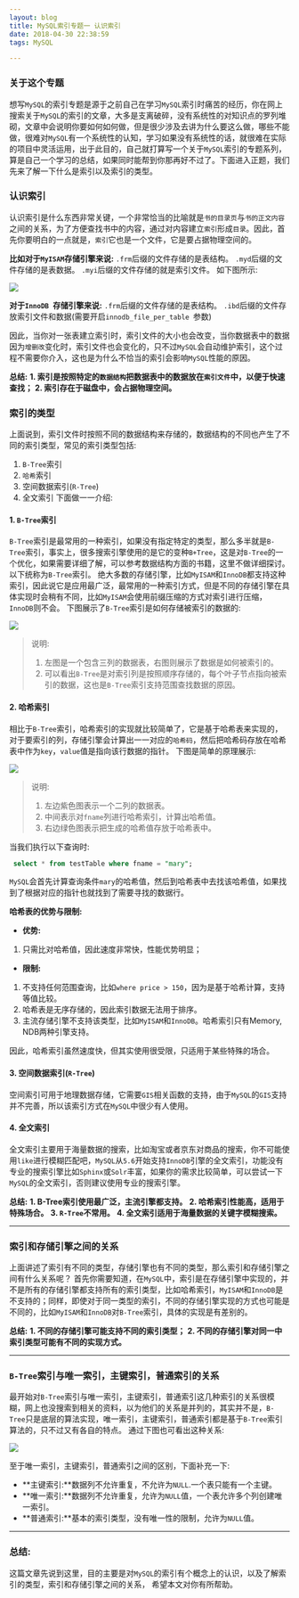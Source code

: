```yaml
---
layout: blog
title: MySQL索引专题一 认识索引
date: 2018-04-30 22:38:59
tags: MySQL

---
```


### 关于这个专题
想写`MySQL`的索引专题是源于之前自己在学习`MySQL`索引时痛苦的经历，你在网上搜索关于`MySQL`的索引的文章，大多是支离破碎，没有系统性的对知识点的罗列堆砌，文章中会说明你要如何如何做，但是很少涉及去讲为什么要这么做，哪些不能做，很难对`MySQL`有一个系统性的认知，学习如果没有系统性的话，就很难在实际的项目中灵活运用，出于此目的，自己就打算写一个关于`MySQL`索引的专题系列，算是自己一个学习的总结，如果同时能帮到你那再好不过了。下面进入正题，我们先来了解一下什么是索引以及索引的类型。

<!--more-->

### 认识索引
认识索引是什么东西非常关键，一个非常恰当的比喻就是`书的目录页`与`书的正文内容`之间的关系，为了方便查找书中的内容，通过对内容建立`索引`形成`目录`。因此，首先你要明白的一点就是，`索引`它也是一个文件，它是要占据物理空间的。

**比如对于`MyISAM`存储引擎来说:**
`.frm`后缀的文件存储的是表结构。
`.myd`后缀的文件存储的是表数据。
`.myi`后缀的文件存储的就是索引文件。
如下图所示:

![](http://oplb4mp85.bkt.clouddn.com/2017-07-19%2021-40-43.jpg)

**对于`InnoDB `存储引擎来说:**
`.frm`后缀的文件存储的是表结构。
`.ibd`后缀的文件存放索引文件和数据(需要开启`innodb_file_per_table `参数)





因此，当你对一张表建立索引时，索引文件的大小也会改变，当你数据表中的数据因为`增删改`变化时，索引文件也会变化的，只不过`MySQL`会自动维护索引，这个过程不需要你介入，这也是为什么不恰当的索引会影响`MySQL`性能的原因。

**总结:**
**1. 索引是按照特定的`数据结构`把数据表中的数据放在`索引文件`中，以便于快速查找；**
**2. 索引存在于磁盘中，会占据物理空间。**

### 索引的类型
上面说到，索引文件时按照不同的数据结构来存储的，数据结构的不同也产生了不同的索引类型，常见的索引类型包括:
1. `B-Tree`索引
2. `哈希`索引
3. 空间数据索引(`R-Tree`)
4. 全文索引
下面做一一介绍:

#### 1.  `B-Tree`索引
`B-Tree`索引是最常用的一种索引，如果没有指定特定的类型，那么多半就是`B-Tree`索引，事实上，很多搜索引擎使用的是它的变种`B+Tree`，这是对`B-Tree`的一个优化，如果需要详细了解，可以参考数据结构方面的书籍，这里不做详细探讨。以下统称为`B-Tree`索引。
绝大多数的存储引擎，比如`MyISAM`和`InnoDB`都支持这种索引，因此说它是应用最广泛，最常用的一种索引方式，但是不同的存储引擎在具体实现时会稍有不同，比如`MyISAM`会使用前缀压缩的方式对索引进行压缩，`InnoDB`则不会。
下图展示了`B-Tree`索引是如何存储被索引的数据的:

![](http://oplb4mp85.bkt.clouddn.com/2017-07-19%2022-51-03.jpg)

> 说明:
>1. 左图是一个包含三列的数据表，右图则展示了数据是如何被索引的。
>2. 可以看出`B-Tree`是对索引列是按照顺序存储的，每个叶子节点指向被索引的数据，这也是`B-Tree`索引支持范围查找数据的原因。

#### 2. 哈希索引
相比于`B-Tree`索引，哈希索引的实现就比较简单了，它是基于哈希表来实现的，对于要索引的列，存储引擎会计算出一一对应的`哈希码`，然后把哈希码存放在哈希表中作为`key`，`value`值是指向该行数据的指针。
下图是简单的原理展示:

![](http://oplb4mp85.bkt.clouddn.com/2017-07-19%2023-18-57.jpg)

> 说明:
> 1. 左边紫色图表示一个二列的数据表。
> 2. 中间表示对`fname`列进行哈希索引，计算出哈希值。
> 3. 右边绿色图表示把生成的哈希值存放于哈希表中。

当我们执行以下查询时:
```sql
 select * from testTable where fname = "mary";
```
`MySQL`会首先计算查询条件`mary`的哈希值，然后到哈希表中去找该哈希值，如果找到了根据对应的指针也就找到了需要寻找的数据行。

**哈希表的优势与限制:**
- **优势:**
 1. 只需比对哈希值，因此速度非常快，性能优势明显；

- **限制:**
 1. 不支持任何范围查询，比如`where price > 150`，因为是基于哈希计算，支持等值比较。
 2. 哈希表是无序存储的，因此索引数据无法用于排序。
 3. 主流存储引擎不支持该类型，比如`MyISAM`和`InnoDB`。哈希索引只有Memory, NDB两种引擎支持。

因此，哈希索引虽然速度快，但其实使用很受限，只适用于某些特殊的场合。

#### 3. 空间数据索引(`R-Tree`)
空间索引可用于地理数据存储，它需要`GIS`相关函数的支持，由于`MySQL`的`GIS`支持并不完善，所以该索引方式在`MySQL`中很少有人使用。

#### 4. 全文索引
全文索引主要用于海量数据的搜索，比如淘宝或者京东对商品的搜索，你不可能使用`like`进行模糊匹配吧，`MySQL`从`5.6`开始支持`InnoDB`引擎的全文索引，功能没有专业的搜索引擎比如`Sphinx`或`Solr`丰富，如果你的需求比较简单，可以尝试一下`MySQL`的全文索引，否则建议使用专业的搜索引擎。


**总结:**
**1. B-Tree索引使用最广泛，主流引擎都支持。**
**2. 哈希索引性能高，适用于特殊场合。**
**3. `R-Tree`不常用。**
**4. 全文索引适用于海量数据的关键字模糊搜索。**

---

### 索引和存储引擎之间的关系
上面讲述了索引有不同的类型，存储引擎也有不同的类型，那么索引和存储引擎之间有什么关系呢？ 
首先你需要知道，在`MySQL`中，索引是在存储引擎中实现的，并不是所有的存储引擎都支持所有的索引类型，比如哈希索引，`MyISAM`和`InnoDB`是不支持的；同样，即使对于同一类型的索引，不同的存储引擎实现的方式也可能是不同的，比如`MyISAM`和`InnoDB`对`B-Tree`索引，具体的实现是有差别的。

**总结:**
**1. 不同的存储引擎可能支持不同的索引类型；**
**2. 不同的存储引擎对同一中索引类型可能有不同的实现方式。**

---

### `B-Tree`索引与唯一索引，主键索引，普通索引的关系
最开始对`B-Tree`索引与唯一索引，主键索引，普通索引这几种索引的关系很模糊，网上也没搜索到相关的资料，以为他们的关系是并列的，其实并不是，`B-Tree`只是底层的算法实现，唯一索引，主键索引，普通索引都是基于`B-Tree`索引算法的，只不过又有各自的特点。
通过下图也可看出这种关系:

![](http://oplb4mp85.bkt.clouddn.com/2017-07-20%2000-17-45.jpg)

至于唯一索引，主键索引，普通索引之间的区别，下面补充一下:
- **主键索引:**数据列不允许重复，不允许为`NULL`.一个表只能有一个主键。
- **唯一索引:**数据列不允许重复，允许为`NULL`值，一个表允许多个列创建唯一索引。
- **普通索引:**基本的索引类型，没有唯一性的限制，允许为`NULL`值。

----
### 总结:
这篇文章先说到这里，目的主要是对`MySQL`的索引有个概念上的认识，以及了解索引的类型，索引和存储引擎之间的关系， 希望本文对你有所帮助。


  [1]: /img/bVRejm